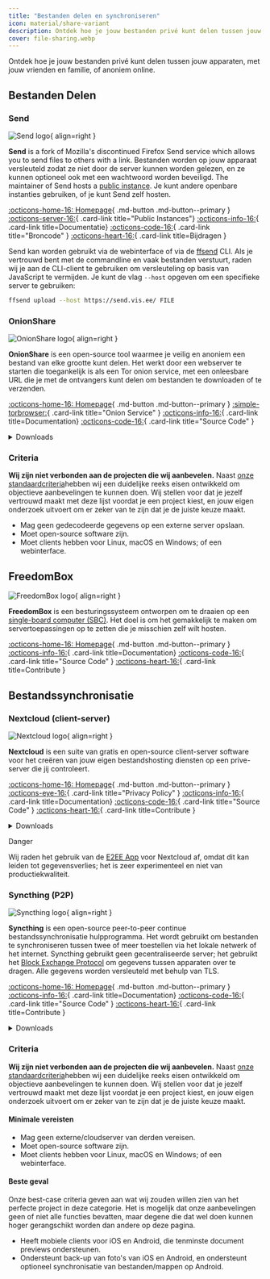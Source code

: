 ```yaml
---
title: "Bestanden delen en synchroniseren"
icon: material/share-variant
description: Ontdek hoe je jouw bestanden privé kunt delen tussen jouw apparaten, met jouw vrienden en familie, of anoniem online.
cover: file-sharing.webp
---
```


Ontdek hoe je jouw bestanden privé kunt delen tussen jouw apparaten, met jouw vrienden en familie, of anoniem online.

## Bestanden Delen

### Send

<div class="admonition recommendation" markdown>

![Send logo](assets/img/file-sharing-sync/send.svg){ align=right }

**Send** is a fork of Mozilla's discontinued Firefox Send service which allows you to send files to others with a link. Bestanden worden op jouw apparaat versleuteld zodat ze niet door de server kunnen worden gelezen, en ze kunnen optioneel ook met een wachtwoord worden beveiligd. The maintainer of Send hosts a [public instance](https://send.vis.ee). Je kunt andere openbare instanties gebruiken, of je kunt Send zelf hosten.

[:octicons-home-16: Homepage](https://send.vis.ee){ .md-button .md-button--primary }
[:octicons-server-16:](https://github.com/timvisee/send-instances){ .card-link title="Public Instances"}
[:octicons-info-16:](https://github.com/timvisee/send#readme){ .card-link title=Documentatie}
[:octicons-code-16:](https://github.com/timvisee/send){ .card-link title="Broncode" }
[:octicons-heart-16:](https://github.com/sponsors/timvisee){ .card-link title=Bijdragen }

</details>

</div>

Send kan worden gebruikt via de webinterface of via de [ffsend](https://github.com/timvisee/ffsend) CLI. Als je vertrouwd bent met de commandline en vaak bestanden verstuurt, raden wij je aan de CLI-client te gebruiken om versleuteling op basis van JavaScript te vermijden. Je kunt de vlag `--host` opgeven om een specifieke server te gebruiken:

```bash
ffsend upload --host https://send.vis.ee/ FILE
```

### OnionShare

<div class="admonition recommendation" markdown>

![OnionShare logo](assets/img/file-sharing-sync/onionshare.svg){ align=right }

**OnionShare** is een open-source tool waarmee je veilig en anoniem een bestand van elke grootte kunt delen. Het werkt door een webserver te starten die toegankelijk is als een Tor onion service, met een onleesbare URL die je met de ontvangers kunt delen om bestanden te downloaden of te verzenden.

[:octicons-home-16: Homepage](https://onionshare.org){ .md-button .md-button--primary }
[:simple-torbrowser:](http://lldan5gahapx5k7iafb3s4ikijc4ni7gx5iywdflkba5y2ezyg6sjgyd.onion){ .card-link title="Onion Service" }
[:octicons-info-16:](https://docs.onionshare.org){ .card-link title=Documentation}
[:octicons-code-16:](https://github.com/onionshare/onionshare){ .card-link title="Source Code" }

<details class="downloads" markdown>
<summary>Downloads</summary>

- [:fontawesome-brands-windows: Windows](https://onionshare.org/#download)
- [:simple-apple: macOS](https://onionshare.org/#download)
- [:simple-linux: Linux](https://onionshare.org/#download)

</details>

</div>

### Criteria

**Wij zijn niet verbonden aan de projecten die wij aanbevelen.** Naast [onze standaardcriteria](about/criteria.md)hebben wij een duidelijke reeks eisen ontwikkeld om objectieve aanbevelingen te kunnen doen. Wij stellen voor dat je jezelf vertrouwd maakt met deze lijst voordat je een project kiest, en jouw eigen onderzoek uitvoert om er zeker van te zijn dat je de juiste keuze maakt.

- Mag geen gedecodeerde gegevens op een externe server opslaan.
- Moet open-source software zijn.
- Moet clients hebben voor Linux, macOS en Windows; of een webinterface.

## FreedomBox

<div class="admonition recommendation" markdown>

![FreedomBox logo](assets/img/file-sharing-sync/freedombox.svg){ align=right }

**FreedomBox** is een besturingssysteem ontworpen om te draaien op een [single-board computer (SBC)](https://en.wikipedia.org/wiki/Single-board_computer). Het doel is om het gemakkelijk te maken om servertoepassingen op te zetten die je misschien zelf wilt hosten.

[:octicons-home-16: Homepage](https://freedombox.org){ .md-button .md-button--primary }
[:octicons-info-16:](https://wiki.debian.org/FreedomBox/Manual){ .card-link title=Documentation}
[:octicons-code-16:](https://salsa.debian.org/freedombox-team/freedombox){ .card-link title="Source Code" }
[:octicons-heart-16:](https://freedomboxfoundation.org/donate){ .card-link title=Contribute }

</details>

</div>

## Bestandssynchronisatie

### Nextcloud (client-server)

<div class="admonition recommendation" markdown>

![Nextcloud logo](assets/img/productivity/nextcloud.svg){ align=right }

**Nextcloud** is een suite van gratis en open-source client-server software voor het creëren van jouw eigen bestandshosting diensten op een prive-server die jij controleert.

[:octicons-home-16: Homepage](https://nextcloud.com){ .md-button .md-button--primary }
[:octicons-eye-16:](https://nextcloud.com/privacy){ .card-link title="Privacy Policy" }
[:octicons-info-16:](https://nextcloud.com/support){ .card-link title=Documentation}
[:octicons-code-16:](https://github.com/nextcloud){ .card-link title="Source Code" }
[:octicons-heart-16:](https://nextcloud.com/contribute){ .card-link title=Contribute }

<details class="downloads" markdown>
<summary>Downloads</summary>

- [:simple-googleplay: Google Play](https://play.google.com/store/apps/details?id=com.nextcloud.client)
- [:simple-appstore: App Store](https://apps.apple.com/app/id1125420102)
- [:simple-github: GitHub](https://github.com/nextcloud/android/releases)
- [:fontawesome-brands-windows: Windows](https://nextcloud.com/install/#install-clients)
- [:simple-apple: macOS](https://nextcloud.com/install/#install-clients)
- [:simple-linux: Linux](https://nextcloud.com/install/#install-clients)

</details>

</div>

<div class="admonition danger" markdown>
<p class="admonition-title">Danger</p>

Wij raden het gebruik van de [E2EE App](https://apps.nextcloud.com/apps/end_to_end_encryption) voor Nextcloud af, omdat dit kan leiden tot gegevensverlies; het is zeer experimenteel en niet van productiekwaliteit.

</div>

### Syncthing (P2P)

<div class="admonition recommendation" markdown>

![Syncthing logo](assets/img/file-sharing-sync/syncthing.svg){ align=right }

**Syncthing** is een open-source peer-to-peer continue bestandssynchronisatie hulpprogramma. Het wordt gebruikt om bestanden te synchroniseren tussen twee of meer toestellen via het lokale netwerk of het internet. Syncthing gebruikt geen gecentraliseerde server; het gebruikt het [Block Exchange Protocol](https://docs.syncthing.net/specs/bep-v1.html#bep-v1) om gegevens tussen apparaten over te dragen. Alle gegevens worden versleuteld met behulp van TLS.

[:octicons-home-16: Homepage](https://syncthing.net){ .md-button .md-button--primary }
[:octicons-info-16:](https://docs.syncthing.net){ .card-link title=Documentation}
[:octicons-code-16:](https://github.com/syncthing){ .card-link title="Source Code" }
[:octicons-heart-16:](https://syncthing.net/donations){ .card-link title=Contribute }

<details class="downloads" markdown>
<summary>Downloads</summary>

- [:simple-googleplay: Google Play](https://play.google.com/store/apps/details?id=com.nutomic.syncthingandroid)
- [:fontawesome-brands-windows: Windows](https://syncthing.net/downloads)
- [:simple-apple: macOS](https://syncthing.net/downloads)
- [:simple-linux: Linux](https://syncthing.net/downloads)
- [:simple-freebsd: FreeBSD](https://syncthing.net/downloads)

</details>

</div>

<!-- markdownlint-disable-next-line -->
### Criteria

**Wij zijn niet verbonden aan de projecten die wij aanbevelen.** Naast [onze standaardcriteria](about/criteria.md)hebben wij een duidelijke reeks eisen ontwikkeld om objectieve aanbevelingen te kunnen doen. Wij stellen voor dat je jezelf vertrouwd maakt met deze lijst voordat je een project kiest, en jouw eigen onderzoek uitvoert om er zeker van te zijn dat je de juiste keuze maakt.

#### Minimale vereisten

- Mag geen externe/cloudserver van derden vereisen.
- Moet open-source software zijn.
- Moet clients hebben voor Linux, macOS en Windows; of een webinterface.

#### Beste geval

Onze best-case criteria geven aan wat wij zouden willen zien van het perfecte project in deze categorie. Het is mogelijk dat onze aanbevelingen geen of niet alle functies bevatten, maar degene die dat wel doen kunnen hoger gerangschikt worden dan andere op deze pagina.

- Heeft mobiele clients voor iOS en Android, die tenminste document previews ondersteunen.
- Ondersteunt back-up van foto's van iOS en Android, en ondersteunt optioneel synchronisatie van bestanden/mappen op Android.
